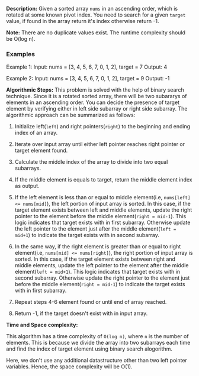 **Description:**
Given a sorted array `nums` in an ascending order, which is rotated at some known pivot index. You need to search for a given `target` value, if found in the array return it's index otherwise return -1.

**Note:** There are no duplicate values exist. The runtime complexity should be O(log n).

### Examples

Example 1:
Input: nums = [3, 4, 5, 6, 7, 0, 1, 2], target = 7
Output: 4

Example 2:
Input: nums = [3, 4, 5, 6, 7, 0, 1, 2], target = 9
Output: -1

**Algorithmic Steps:**
This problem is solved with the help of binary search technique. Since it is a rotated sorted array, there will be two subararys of elements in an ascending order. You can decide the presence of target element by verifying either in left side subarray or right side subarray. The algorithmic approach can be summarized as follows:

1. Initialize left(`left`) and right pointers(`right`) to the beginning and ending index of an array.

2. Iterate over input array until either left pointer reaches right pointer or target element found.

3. Calculate the middle index of the array to divide into two equal subarrays.

4. If the middle element is equals to target, return the middle element index as output.

5. If the left element is less than or equal to middle element(i.e, `nums[left] <= nums[mid]`), the left portion of input array is sorted. In this case, if the target element exists between left and middle elements, update the right pointer to the element before the middle element(`right = mid-1`). This logic indicates that target exists with in first subarray. Otherwise update the left pointer to the element just after the middle element(`left = mid+1`) to indicate the target exists with in second subarray.

6. In the same way, if the right element is greater than or equal to right element(i.e, `nums[mid] <= nums[right]`), the right portion of input array is sorted. In this case, if the target element exists between right and middle elements, update the left pointer to the element after the middle element(`left = mid+1`). This logic indicates that target exists with in second subarray. Otherwise update the right pointer to the element just before the middle element(`right = mid-1`) to indicate the target exists with in first subarray.

7. Repeat steps 4-6 element found or until end of array reached.

8. Return -1, if the target doesn't exist with in input array.


**Time and Space complexity:**

This algorithm has a time complexity of `O(log n)`, where `n` is the number of elements. This is because we divide the array into two subarrays each time and find the index of target element using binary search alogorithm. 

Here, we don't use any additional datastructure other than two left pointer variables. Hence, the space complexity will be O(1).